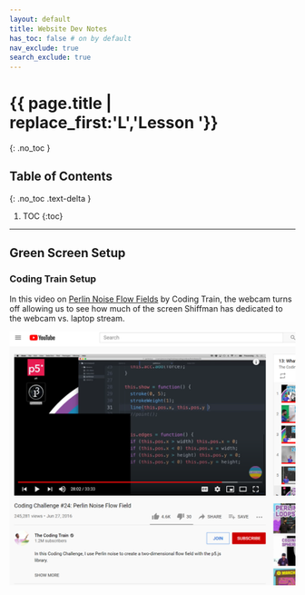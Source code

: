 ```yaml
---
layout: default
title: Website Dev Notes
has_toc: false # on by default
nav_exclude: true
search_exclude: true
---
```


# {{ page.title | replace_first:'L','Lesson '}}
{: .no_toc }

## Table of Contents
{: .no_toc .text-delta }

1. TOC
{:toc}
---

## Green Screen Setup

### Coding Train Setup
In this video on [Perlin Noise Flow Fields](https://youtu.be/BjoM9oKOAKY?t=1682) by Coding Train, the webcam turns off allowing us to see how much of the screen Shiffman has dedicated to the webcam vs. laptop stream.

![Coding Train when camera turns off](assets/images/CodingTrain_CameraOff.png)